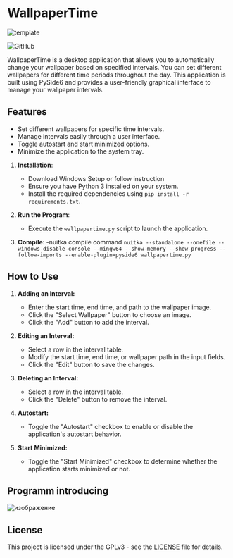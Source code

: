 # WallpaperTime

![template](https://github.com/Niamorro/Wallpapertime/assets/123011549/b6861fc3-e6e8-4bfb-b880-ab329e401f27)


![GitHub](https://img.shields.io/github/license/Niamorro/Wallpapertime)

WallpaperTime is a desktop application that allows you to automatically change your wallpaper based on specified intervals. You can set different wallpapers for different time periods throughout the day. This application is built using PySide6 and provides a user-friendly graphical interface to manage your wallpaper intervals.

## Features

- Set different wallpapers for specific time intervals.
- Manage intervals easily through a user interface.
- Toggle autostart and start minimized options.
- Minimize the application to the system tray.

1. **Installation**:
   - Download Windows Setup or follow instruction
   - Ensure you have Python 3 installed on your system.
   - Install the required dependencies using `pip install -r requirements.txt`.

3. **Run the Program**:
   - Execute the `wallpapertime.py` script to launch the application.

4. **Compile**:
  -nuitka compile command `nuitka --standalone --onefile --windows-disable-console --mingw64 --show-memory --show-progress --follow-imports --enable-plugin=pyside6 wallpapertime.py`

## How to Use

1. **Adding an Interval:**
   - Enter the start time, end time, and path to the wallpaper image.
   - Click the "Select Wallpaper" button to choose an image.
   - Click the "Add" button to add the interval.

2. **Editing an Interval:**
   - Select a row in the interval table.
   - Modify the start time, end time, or wallpaper path in the input fields.
   - Click the "Edit" button to save the changes.

3. **Deleting an Interval:**
   - Select a row in the interval table.
   - Click the "Delete" button to remove the interval.

4. **Autostart:**
   - Toggle the "Autostart" checkbox to enable or disable the application's autostart behavior.

5. **Start Minimized:**
   - Toggle the "Start Minimized" checkbox to determine whether the application starts minimized or not.

## Programm introducing

![изображение](https://github.com/Niamorro/Wallpapertime/assets/123011549/c9573fd3-467b-49d4-9bde-6b9af47cf6aa)

## License

This project is licensed under the GPLv3 - see the [LICENSE](LICENSE) file for details.
